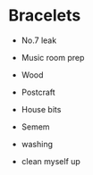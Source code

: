 # Bracelets

* No.7 leak
* Music room prep
* Wood
* Postcraft
* House bits
* Semem

* washing
* clean myself up

